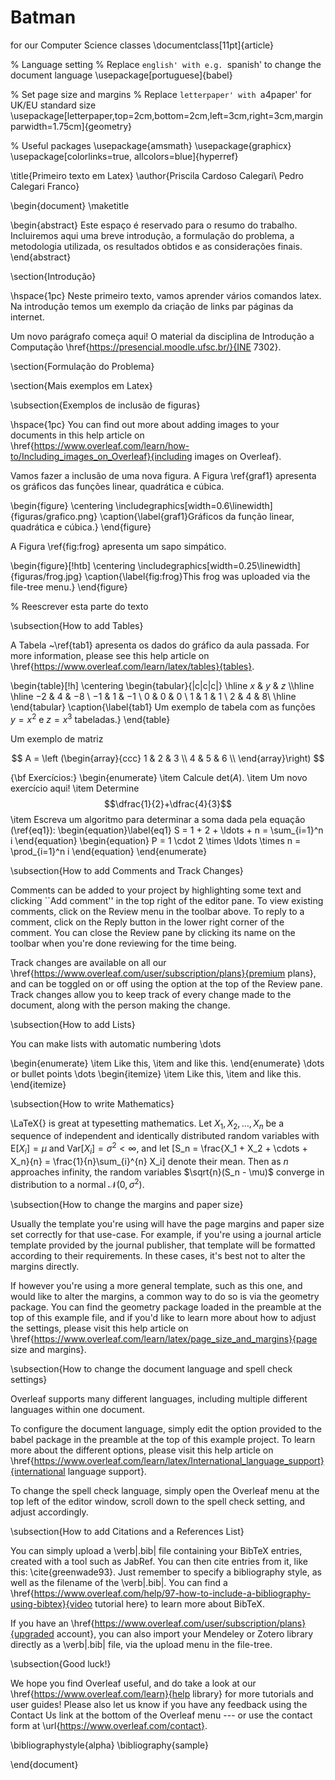 # Batman
for our Computer Science classes
\documentclass[11pt]{article}

% Language setting
% Replace `english' with e.g. `spanish' to change the document language
\usepackage[portuguese]{babel}

% Set page size and margins
% Replace `letterpaper' with `a4paper' for UK/EU standard size
\usepackage[letterpaper,top=2cm,bottom=2cm,left=3cm,right=3cm,marginparwidth=1.75cm]{geometry}

% Useful packages
\usepackage{amsmath}
\usepackage{graphicx}
\usepackage[colorlinks=true, allcolors=blue]{hyperref}

\title{Primeiro texto em Latex}
\author{Priscila Cardoso Calegari\\
Pedro Calegari Franco}

\begin{document}
\maketitle

\begin{abstract}
Este espaço é reservado para o resumo do trabalho. Incluiremos aqui uma breve introdução, a formulação do problema, a metodologia utilizada, os resultados obtidos e as considerações finais.
\end{abstract}

\section{Introdução}

\hspace{1pc} Neste primeiro texto, vamos aprender vários comandos latex. Na introdução temos um exemplo da criação de links par páginas da internet.

Um novo parágrafo começa aqui! O material da disciplina de Introdução a Computação \href{https://presencial.moodle.ufsc.br/}{INE 7302}.

\section{Formulação do Problema}

\section{Mais exemplos em Latex}

\subsection{Exemplos de inclusão de figuras}

\hspace{1pc} You can find out more about adding images to your documents in this help article on \href{https://www.overleaf.com/learn/how-to/Including_images_on_Overleaf}{including images on Overleaf}.

Vamos fazer a inclusão de uma nova figura. A Figura \ref{graf1} apresenta os gráficos das funções linear, quadrática e cúbica.

\begin{figure}
\centering
\includegraphics[width=0.6\linewidth]{figuras/grafico.png}
\caption{\label{graf1}Gráficos da função linear, quadrática e cúbica.}
\end{figure}

A Figura \ref{fig:frog} apresenta um sapo simpático.

\begin{figure}[!htb]
\centering
\includegraphics[width=0.25\linewidth]{figuras/frog.jpg}
\caption{\label{fig:frog}This frog was uploaded via the file-tree menu.}
\end{figure}

% Reescrever esta parte do texto



\subsection{How to add Tables}

A Tabela ~\ref{tab1} apresenta os dados do gráfico da aula passada. For more information, please see this help article on \href{https://www.overleaf.com/learn/latex/tables}{tables}. 

\begin{table}[!h]
\centering
\begin{tabular}{|c|c|c|}
\hline
$x$ & $y$ & $z$ \\\hline \hline
$-2$ & $4$ & $-8$ \\
$-1$ & $1$ & $-1$ \\
$0$ & $0$ & $0$ \\
$1$ & $1$ & $1$ \\
$2$ &  $4$ & $8$\\
\hline
\end{tabular}
\caption{\label{tab1} Um exemplo de tabela com as funções $y = x^2$ e $z = x^3$ tabeladas.}
\end{table}

Um exemplo de matriz

$$ A = \left (\begin{array}{ccc}
1 & 2 & 3 \\
4 & 5 & 6 \\
\end{array}\right)
$$

{\bf Exercícios:}
\begin{enumerate}
\item Calcule $\mbox{det}(A)$.
\item Um novo exercício aqui!
\item Determine $$\dfrac{1}{2}+\dfrac{4}{3}$$
\item Escreva um algoritmo para determinar a soma dada pela equação (\ref{eq1}):
\begin{equation}\label{eq1}
    S = 1 + 2 + \ldots + n = \sum_{i=1}^n i
\end{equation}
\begin{equation} 
P = 1 \cdot 2 \times  \ldots \times n = \prod_{i=1}^n i
\end{equation}
\end{enumerate}



\subsection{How to add Comments and Track Changes}

Comments can be added to your project by highlighting some text and clicking ``Add comment'' in the top right of the editor pane. To view existing comments, click on the Review menu in the toolbar above. To reply to a comment, click on the Reply button in the lower right corner of the comment. You can close the Review pane by clicking its name on the toolbar when you're done reviewing for the time being.

Track changes are available on all our \href{https://www.overleaf.com/user/subscription/plans}{premium plans}, and can be toggled on or off using the option at the top of the Review pane. Track changes allow you to keep track of every change made to the document, along with the person making the change. 

\subsection{How to add Lists}

You can make lists with automatic numbering \dots

\begin{enumerate}
\item Like this,
\item and like this.
\end{enumerate}
\dots or bullet points \dots
\begin{itemize}
\item Like this,
\item and like this.
\end{itemize}

\subsection{How to write Mathematics}

\LaTeX{} is great at typesetting mathematics. Let $X_1, X_2, \ldots, X_n$ be a sequence of independent and identically distributed random variables with $\text{E}[X_i] = \mu$ and $\text{Var}[X_i] = \sigma^2 < \infty$, and let
\[S_n = \frac{X_1 + X_2 + \cdots + X_n}{n}
      = \frac{1}{n}\sum_{i}^{n} X_i\]
denote their mean. Then as $n$ approaches infinity, the random variables $\sqrt{n}(S_n - \mu)$ converge in distribution to a normal $\mathcal{N}(0, \sigma^2)$.


\subsection{How to change the margins and paper size}

Usually the template you're using will have the page margins and paper size set correctly for that use-case. For example, if you're using a journal article template provided by the journal publisher, that template will be formatted according to their requirements. In these cases, it's best not to alter the margins directly.

If however you're using a more general template, such as this one, and would like to alter the margins, a common way to do so is via the geometry package. You can find the geometry package loaded in the preamble at the top of this example file, and if you'd like to learn more about how to adjust the settings, please visit this help article on \href{https://www.overleaf.com/learn/latex/page_size_and_margins}{page size and margins}.

\subsection{How to change the document language and spell check settings}

Overleaf supports many different languages, including multiple different languages within one document. 

To configure the document language, simply edit the option provided to the babel package in the preamble at the top of this example project. To learn more about the different options, please visit this help article on \href{https://www.overleaf.com/learn/latex/International_language_support}{international language support}.

To change the spell check language, simply open the Overleaf menu at the top left of the editor window, scroll down to the spell check setting, and adjust accordingly.

\subsection{How to add Citations and a References List}

You can simply upload a \verb|.bib| file containing your BibTeX entries, created with a tool such as JabRef. You can then cite entries from it, like this: \cite{greenwade93}. Just remember to specify a bibliography style, as well as the filename of the \verb|.bib|. You can find a \href{https://www.overleaf.com/help/97-how-to-include-a-bibliography-using-bibtex}{video tutorial here} to learn more about BibTeX.

If you have an \href{https://www.overleaf.com/user/subscription/plans}{upgraded account}, you can also import your Mendeley or Zotero library directly as a \verb|.bib| file, via the upload menu in the file-tree.

\subsection{Good luck!}

We hope you find Overleaf useful, and do take a look at our \href{https://www.overleaf.com/learn}{help library} for more tutorials and user guides! Please also let us know if you have any feedback using the Contact Us link at the bottom of the Overleaf menu --- or use the contact form at \url{https://www.overleaf.com/contact}.

\bibliographystyle{alpha}
\bibliography{sample}

\end{document}
